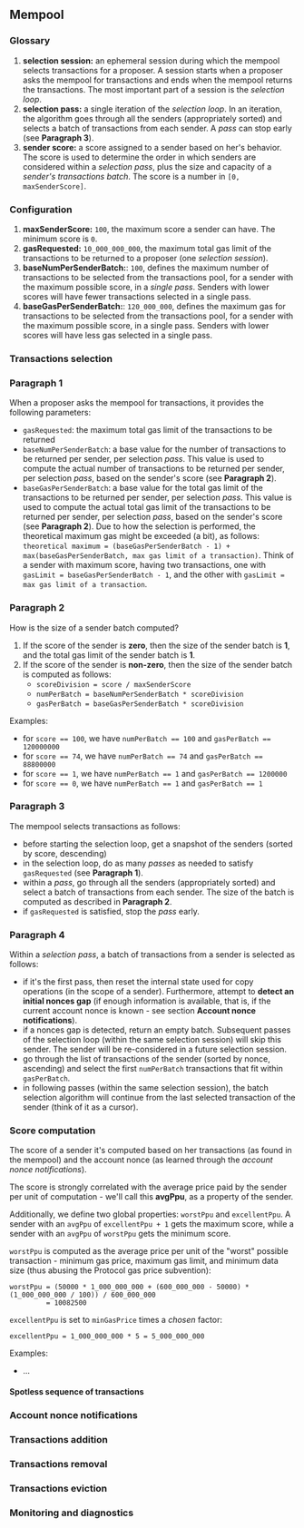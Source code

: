 ## Mempool

### Glossary

1. **selection session:** an ephemeral session during which the mempool selects transactions for a proposer. A session starts when a proposer asks the mempool for transactions and ends when the mempool returns the transactions. The most important part of a session is the _selection loop_.
2. **selection pass:** a single iteration of the _selection loop_. In an iteration, the algorithm goes through all the senders (appropriately sorted) and selects a batch of transactions from each sender. A _pass_ can stop early (see **Paragraph 3**).
3. **sender score:** a score assigned to a sender based on her's behavior. The score is used to determine the order in which senders are considered within a _selection pass_, plus the size and capacity of a _sender's transactions batch_. The score is a number in `[0, maxSenderScore]`.

### Configuration

1. **maxSenderScore:** `100`, the maximum score a sender can have. The minimum score is `0`.
3. **gasRequested:** `10_000_000_000`, the maximum total gas limit of the transactions to be returned to a proposer (one _selection session_).
4. **baseNumPerSenderBatch:**: `100`, defines the maximum number of transactions to be selected from the transactions pool, for a sender with the maximum possible score, in a _single pass_. Senders with lower scores will have fewer transactions selected in a single pass.
5. **baseGasPerSenderBatch:**: `120_000_000`, defines the maximum gas for transactions to be selected from the transactions pool, for a sender with the maximum possible score, in a single pass. Senders with lower scores will have less gas selected in a single pass.

### Transactions selection

### Paragraph 1

When a proposer asks the mempool for transactions, it provides the following parameters:

 - `gasRequested`: the maximum total gas limit of the transactions to be returned
 - `baseNumPerSenderBatch`: a base value for the number of transactions to be returned per sender, per selection _pass_. This value is used to compute the actual number of transactions to be returned per sender, per selection _pass_, based on the sender's score (see **Paragraph 2**).
 - `baseGasPerSenderBatch`: a base value for the total gas limit of the transactions to be returned per sender, per selection _pass_. This value is used to compute the actual total gas limit of the transactions to be returned per sender, per selection _pass_, based on the sender's score (see **Paragraph 2**). Due to how the selection is performed, the theoretical maximum gas might be exceeded (a bit), as follows: `theoretical maximum = (baseGasPerSenderBatch - 1) + max(baseGasPerSenderBatch, max gas limit of a transaction)`. Think of a sender with maximum score, having two transactions, one with `gasLimit = baseGasPerSenderBatch - 1`, and the other with `gasLimit = max gas limit of a transaction`.

### Paragraph 2

How is the size of a sender batch computed?

1. If the score of the sender is **zero**, then the size of the sender batch is **1**, and the total gas limit of the sender batch is **1**.
2. If the score of the sender is **non-zero**, then the size of the sender batch is computed as follows:
   - `scoreDivision = score / maxSenderScore`
   - `numPerBatch = baseNumPerSenderBatch * scoreDivision`
   - `gasPerBatch = baseGasPerSenderBatch * scoreDivision`

Examples:
 - for `score == 100`, we have `numPerBatch == 100` and `gasPerBatch == 120000000`
 - for `score == 74`, we have `numPerBatch == 74` and `gasPerBatch == 88800000`
 - for `score == 1`, we have `numPerBatch == 1` and `gasPerBatch == 1200000`
 - for `score == 0`, we have `numPerBatch == 1` and `gasPerBatch == 1`

### Paragraph 3

The mempool selects transactions as follows:
 - before starting the selection loop, get a snapshot of the senders (sorted by score, descending)
 - in the selection loop, do as many _passes_ as needed to satisfy `gasRequested` (see **Paragraph 1**).
 - within a _pass_, go through all the senders (appropriately sorted) and select a batch of transactions from each sender. The size of the batch is computed as described in **Paragraph 2**.
 - if `gasRequested` is satisfied, stop the _pass_ early.

### Paragraph 4

Within a _selection pass_, a batch of transactions from a sender is selected as follows:
 - if it's the first pass, then reset the internal state used for copy operations (in the scope of a sender). Furthermore, attempt to **detect an initial nonces gap** (if enough information is available, that is, if the current account nonce is known - see section **Account nonce notifications**).
 - if a nonces gap is detected, return an empty batch. Subsequent passes of the selection loop (within the same selection session) will skip this sender. The sender will be re-considered in a future selection session.
 - go through the list of transactions of the sender (sorted by nonce, ascending) and select the first `numPerBatch` transactions that fit within `gasPerBatch`.
 - in following passes (within the same selection session), the batch selection algorithm will continue from the last selected transaction of the sender (think of it as a cursor).

### Score computation

The score of a sender it's computed based on her transactions (as found in the mempool) and the account nonce (as learned through the _account nonce notifications_).

The score is strongly correlated with the average price paid by the sender per unit of computation - we'll call this **avgPpu**, as a property of the sender.

Additionally, we define two global properties: `worstPpu` and `excellentPpu`. A sender with an `avgPpu` of `excellentPpu + 1` gets the maximum score, while a sender with an `avgPpu` of `worstPpu` gets the minimum score.

`worstPpu` is computed as the average price per unit of the "worst" possible transaction - minimum gas price, maximum gas limit, and minimum data size (thus abusing the Protocol gas price subvention):

```
worstPpu = (50000 * 1_000_000_000 + (600_000_000 - 50000) * (1_000_000_000 / 100)) / 600_000_000
         = 10082500
```

`excellentPpu` is set to `minGasPrice` times a _chosen_ factor:

```
excellentPpu = 1_000_000_000 * 5 = 5_000_000_000
```

Examples:
 - ...

#### Spotless sequence of transactions

### Account nonce notifications

### Transactions addition

### Transactions removal

### Transactions eviction

### Monitoring and diagnostics

